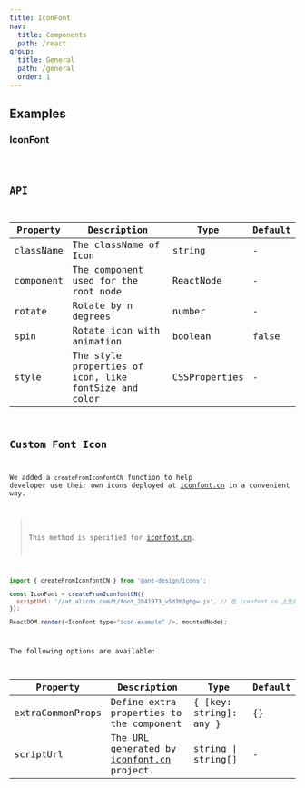 ```yaml
---
title: IconFont
nav:
  title: Components
  path: /react
group:
  title: General
  path: /general
  order: 1
---
```


## Examples

### IconFont

<code src="./demo/iconfont.tsx" />

## API

| Property  | Description                                           | Type          | Default |
| --------- | ----------------------------------------------------- | ------------- | ------- |
| className | The className of Icon                                 | string        | -       |
| component | The component used for the root node                  | ReactNode     | -       |
| rotate    | Rotate by n degrees                                   | number        | -       |
| spin      | Rotate icon with animation                            | boolean       | false   |
| style     | The style properties of icon, like fontSize and color | CSSProperties | -       |

## Custom Font Icon

We added a `createFromIconfontCN` function to help developer use their own icons deployed at [iconfont.cn](http://iconfont.cn/) in a convenient way.

> This method is specified for [iconfont.cn](http://iconfont.cn/).

```js
import { createFromIconfontCN } from '@ant-design/icons';

const IconFont = createFromIconfontCN({
  scriptUrl: '//at.alicdn.com/t/font_2841973_v5d3b3ghgw.js', // 在 iconfont.cn 上生成
});

ReactDOM.render(<IconFont type="icon-example" />, mountedNode);
```

The following options are available:

| Property         | Description                                                      | Type                    | Default |
| ---------------- | ---------------------------------------------------------------- | ----------------------- | ------- |
| extraCommonProps | Define extra properties to the component                         | { \[key: string]: any } | {}      |
| scriptUrl        | The URL generated by [iconfont.cn](http://iconfont.cn/) project. | string \| string\[]     | -       |

<style>
 [id^=components-icon-demo-] > span{
   margin-right: 8px;
   font-size: 30px;
 }
</style>
